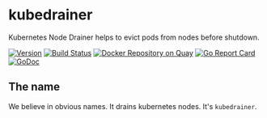 # kubedrainer
Kubernetes Node Drainer helps to evict pods from nodes before shutdown.

[![Version](https://img.shields.io/badge/version-v0.0.2-brightgreen.svg)](https://github.com/VirtusLab/kubedrainer/releases/tag/v0.0.2)
[![Build Status](https://travis-ci.org/VirtusLab/kubedrainer.svg?branch=master)](https://travis-ci.org/VirtusLab/kubedrainer)
[![Docker Repository on Quay](https://quay.io/repository/VirtusLab/kubedrainer/status "Docker Repository on Quay")](https://quay.io/repository/VirtusLab/kubedrainer)
[![Go Report Card](https://goreportcard.com/badge/github.com/VirtusLab/kubedrainer)](https://goreportcard.com/report/github.com/VirtusLab/kubedrainer)
[![GoDoc](https://godoc.org/github.com/VirtusLab/kubedrainer?status.svg "GoDoc Documentation")](https://godoc.org/github.com/VirtusLab/kubedrainer)

## The name

We believe in obvious names. It drains kubernetes nodes. It's `kubedrainer`.